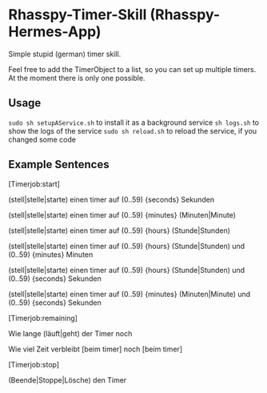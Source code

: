 # Rhasspy-Timer-Skill (Rhasspy-Hermes-App)
Simple stupid (german) timer skill.

Feel free to add the TimerObject to a list, so you can set up multiple timers. At the moment there is only one possible.

## Usage
`sudo sh setupAService.sh` to install it as a background service
`sh logs.sh` to show the logs of the service
`sudo sh reload.sh` to reload the service, if you changed some code

## Example Sentences

[Timerjob:start]

(stell|stelle|starte) einen timer auf (0..59) {seconds} Sekunden

(stell|stelle|starte) einen timer auf (0..59) {minutes} (Minuten|Minute)

(stell|stelle|starte) einen timer auf (0..59) {hours} (Stunde|Stunden)

(stell|stelle|starte) einen timer auf (0..59) {hours} (Stunde|Stunden) und (0..59) {minutes} Minuten

(stell|stelle|starte) einen timer auf (0..59) {hours} (Stunde|Stunden) und (0..59) {seconds} Sekunden

(stell|stelle|starte) einen timer auf (0..59) {minutes} (Minuten|Minute) und (0..59) {seconds} Sekunden

[Timerjob:remaining]

Wie lange (läuft|geht) der Timer noch

Wie viel Zeit verbleibt [beim timer] noch [beim timer]

[Timerjob:stop]

(Beende|Stoppe|Lösche) den Timer
